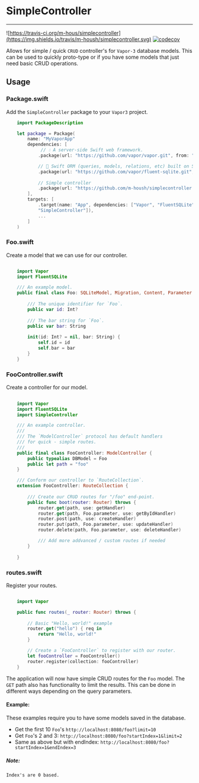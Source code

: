 # SimpleController
----------------------------

![https://travis-ci.org/m-hous/simplecontroller](https://img.shields.io/travis/m-housh/simplecontroller.svg)
[![codecov](https://codecov.io/gh/m-housh/simplecontroller/branch/master/graph/badge.svg)](https://codecov.io/gh/m-housh/simplecontroller)

Allows for simple / quick `CRUD` controller's for `Vapor-3` database models.
This can be used to quickly proto-type or if you have some models that just need
basic CRUD operations.


## Usage

### Package.swift

Add the `SimpleController` package to your `Vapor3` project.

``` swift
    import PackageDescription

    let package = Package(
        name: "MyVaporApp"
        dependencies: [
             // 💧 A server-side Swift web framework.
            .package(url: "https://github.com/vapor/vapor.git", from: "3.0.0"),

            // 🔵 Swift ORM (queries, models, relations, etc) built on SQLite 3.
            .package(url: "https://github.com/vapor/fluent-sqlite.git", from: "3.0.0"),
        
            // Simple controller
            .package(url: "https://github.com/m-housh/simplecontroller.git", from: "0.1.3") 
        ],
        targets: [
            .target(name: "App", dependencies: ["Vapor", "FluentSQLite",
            "SimpleController"]),
            ...
        ]
    )
```

### Foo.swift
Create a model that we can use for our controller.

``` swift

    import Vapor
    import FluentSQLite

    /// An example model.
    public final class Foo: SQLiteModel, Migration, Content, Parameter {
    
        /// The unique identifier for `Foo`.
        public var id: Int?
    
        /// The bar string for `Foo`.
        public var bar: String
    
        init(id: Int? = nil, bar: String) {
            self.id = id
            self.bar = bar
        }
    }
```

### FooController.swift
Create a controller for our model.

``` swift
    
    import Vapor
    import FluentSQLite
    import SimpleController

    /// An example controller.
    ///
    /// The `ModelController` protocol has default handlers
    /// for quick - simple routes.
    ///
    public final class FooController: ModelController {
        public typealias DBModel = Foo
        public let path = "foo"
    }

    /// Conform our controller to `RouteCollection`.
    extension FooController: RouteCollection {
    
        /// Create our CRUD routes for "/foo" end-point.
        public func boot(router: Router) throws {
            router.get(path, use: getHandler)
            router.get(path, Foo.parameter, use: getByIdHandler)
            router.post(path, use: createHandler)
            router.put(path, Foo.parameter, use: updateHandler)
            router.delete(path, Foo.parameter, use: deleteHandler)

            /// Add more addvanced / custom routes if needed
        }
    
    }

```

### routes.swift
Register your routes.
``` swift

    import Vapor

    public func routes(_ router: Router) throws {
        
        // Basic "Hello, world!" example
        router.get("hello") { req in 
            return "Hello, world!"
        }

        // Create a `FooController` to register with our router.
        let fooController = FooController()
        router.register(collection: fooController)
    }
```

The application will now have simple CRUD routes for the `Foo` model.  The `GET`
path also has functionality to limit the results.  This can be done in different
ways depending on the query parameters.

#### Example:

These examples require you to have some models saved in the database.

- Get the first 10 `Foo`'s `http://localhost:8080/foo?limit=10`
- Get `Foo`'s 2 and 3: `http://localhost:8080/foo?startIndex=1&limit=2`
- Same as above but with endIndex:
  `http://localhost:8080/foo?startIndex=1&endIndex=3`

##### Note:

    Index's are 0 based.

